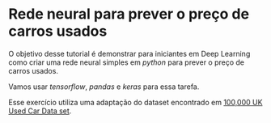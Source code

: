 Rede neural para prever o preço de carros usados
================================================

O objetivo desse tutorial é demonstrar para iniciantes em
Deep Learning como criar uma rede neural simples em *python* 
para prever o preço de carros usados.

Vamos usar *tensorflow*, *pandas* e *keras* para essa tarefa.

Esse exercício utiliza uma adaptação do dataset encontrado em
[100,000 UK Used Car Data set](https://www.kaggle.com/adityadesai13/used-car-dataset-ford-and-mercedes).
